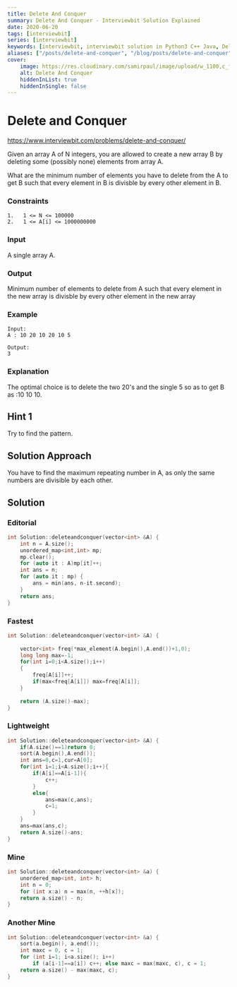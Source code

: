 ```yaml
---
title: Delete And Conquer
summary: Delete And Conquer - Interviewbit Solution Explained
date: 2020-06-20
tags: [interviewbit]
series: [interviewbit]
keywords: [interviewbit, interviewbit solution in Python3 C++ Java, Delete And Conquer solution]
aliases: ["/posts/delete-and-conquer", "/blog/posts/delete-and-conquer", "/delete-and-conquer"]
cover:
    image: https://res.cloudinary.com/samirpaul/image/upload/w_1100,c_fit,co_rgb:FFFFFF,l_text:Arial_70_bold:Delete And Conquer - Solution Explained/problem-solving.webp
    alt: Delete And Conquer
    hiddenInList: true
    hiddenInSingle: false
---
```


# Delete and Conquer

https://www.interviewbit.com/problems/delete-and-conquer/

Given an array A of N integers, you are allowed to create a new array B by deleting some (possibly none) elements from array A.

What are the minimum number of elements you have to delete from the A to get B such that every element in B is divisble by every other element in B.

### Constraints

```
1.   1 <= N <= 100000
2.   1 <= A[i] <= 1000000000
```

### Input

A single array A.

### Output

Minimum number of elements to delete from A such that every element in the new array
is divisble by every other element in the new array

### Example

```
Input:
A : 10 20 10 20 10 5

Output:
3
```

### Explanation

The optimal choice is to delete the two 20's and the single 5 so as to get B as :10 10 10.

## Hint 1

Try to find the pattern.

## Solution Approach

You have to find the maximum repeating number in A, as only the same numbers are divisible by each other.

## Solution

### Editorial
```cpp
int Solution::deleteandconquer(vector<int> &A) {
    int n = A.size();
    unordered_map<int,int> mp;
    mp.clear();
    for (auto it : A)mp[it]++;
    int ans = n;
    for (auto it : mp) {
        ans = min(ans, n-it.second);
    }
    return ans;
}
```
### Fastest
```cpp
int Solution::deleteandconquer(vector<int> &A) {
    
    vector<int> freq(*max_element(A.begin(),A.end())+1,0);
    long long max=-1;
    for(int i=0;i<A.size();i++)
    {
        freq[A[i]]++;
        if(max<freq[A[i]]) max=freq[A[i]];
    }
    
    return (A.size()-max);
}
```
### Lightweight
```cpp
int Solution::deleteandconquer(vector<int> &A) {
    if(A.size()==1)return 0;
    sort(A.begin(),A.end());
    int ans=0,c=1,cur=A[0];
    for(int i=1;i<A.size();i++){
        if(A[i]==A[i-1]){
            c++;
        }
        else{
            ans=max(c,ans);
            c=1;
        }
    }
    ans=max(ans,c);
    return A.size()-ans;
}
```

### Mine
```cpp
int Solution::deleteandconquer(vector<int> &a) {
    unordered_map<int, int> h;
    int n = 0;
    for (int x:a) n = max(n, ++h[x]);
    return a.size() - n;
}
```

### Another Mine
```cpp
int Solution::deleteandconquer(vector<int> &a) {
    sort(a.begin(), a.end());
    int maxc = 0, c = 1;
    for (int i=1; i<a.size(); i++)
        if (a[i-1]==a[i]) c++; else maxc = max(maxc, c), c = 1;
    return a.size() - max(maxc, c);
}
```
